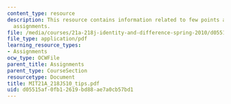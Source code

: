 ```yaml
---
content_type: resource
description: This resource contains information related to few points about writing
  assignments.
file: /media/courses/21a-218j-identity-and-difference-spring-2010/d05515af0fb12619bd88ae7a0cb57bd1_MIT21A_218JS10_tips.pdf
file_type: application/pdf
learning_resource_types:
- Assignments
ocw_type: OCWFile
parent_title: Assignments
parent_type: CourseSection
resourcetype: Document
title: MIT21A_218JS10_tips.pdf
uid: d05515af-0fb1-2619-bd88-ae7a0cb57bd1
---
```

